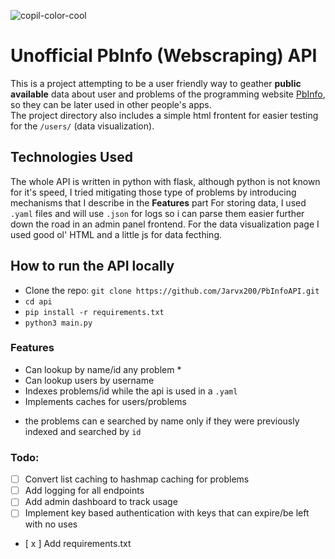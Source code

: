 
![copil-color-cool](https://github.com/Jarvx200/PbInfoAPI/assets/147537737/b3aec21d-7e51-47e7-9c35-4a83cd6f63d0)


# Unofficial PbInfo (Webscraping) API

This is a project attempting to be a user friendly way to geather **public available** data about user and problems of the programming website [PbInfo](www.pbinfo.ro), so they can be later used in other people's apps. \
The project directory also includes a simple html frontent for easier testing for the `/users/` (data visualization).

## Technologies Used

The whole API is written in python with flask, although python is not known for it's speed, I tried mitigating those type of problems by introducing mechanisms that I describe in the **Features** part
For storing data, I used `.yaml` files and will use `.json` for logs so i can parse them easier further down the road in an admin panel frontend.
For the data visualization page I used good ol' HTML and a little js for data fecthing.

## How to run the API locally 
-  Clone the repo: `git clone https://github.com/Jarvx200/PbInfoAPI.git`
- `cd api`
- `pip install -r requirements.txt`
- `python3 main.py`


### Features
  - Can lookup by name/id any problem *
  - Can lookup users by username
  - Indexes problems/id while the api is used in a `.yaml`
  - Implements caches for users/problems

  * the problems can e searched by name only if they were previously indexed and searched by `id`

### Todo:
  - [ ] Convert list caching to hashmap caching for problems
  - [ ] Add logging for all endpoints
  - [ ] Add admin dashboard to track usage
  - [ ] Implement key based authentication with keys that can expire/be left with no uses
  - [ x ] Add requirements.txt


